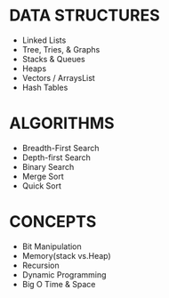# DATA STRUCTURES
  * Linked Lists
  * Tree, Tries, & Graphs
  * Stacks & Queues
  * Heaps
  * Vectors / ArraysList
  * Hash Tables
# ALGORITHMS
  * Breadth-First Search
  * Depth-first Search
  * Binary Search
  * Merge Sort
  * Quick Sort
# CONCEPTS
  * Bit Manipulation
  * Memory(stack vs.Heap)
  * Recursion
  * Dynamic Programming
  * Big O Time & Space